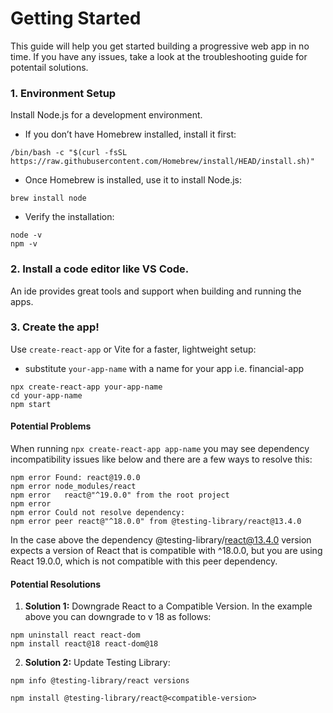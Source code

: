
# Getting Started

This guide will help you get started building a progressive web app in no time. If you have any issues, take a look at the troubleshooting guide for potentail solutions. 

### 1. Environment Setup
Install Node.js for a development environment.

- If you don’t have Homebrew installed, install it first:

```
/bin/bash -c "$(curl -fsSL https://raw.githubusercontent.com/Homebrew/install/HEAD/install.sh)"
```

- Once Homebrew is installed, use it to install Node.js:
```
brew install node
```

- Verify the installation:
```
node -v
npm -v
```

### 2. Install a code editor like VS Code.
An ide provides great tools and support when building and running the apps.

### 3. Create the app!
Use `create-react-app` or Vite for a faster, lightweight setup:

- substitute `your-app-name` with a name for your app i.e. financial-app

```
npx create-react-app your-app-name
cd your-app-name
npm start
```

#### Potential Problems
When running `npx create-react-app app-name` you may see dependency incompatibility issues like below and there are a few ways to resolve this:
```
npm error Found: react@19.0.0
npm error node_modules/react
npm error   react@"^19.0.0" from the root project
npm error
npm error Could not resolve dependency:
npm error peer react@"^18.0.0" from @testing-library/react@13.4.0
```
In the case above the dependency @testing-library/react@13.4.0 version expects a version of React that is compatible with ^18.0.0, but you are using React 19.0.0, which is not compatible with this peer dependency.

#### Potential Resolutions

1. **Solution 1:** Downgrade React to a Compatible Version. In the example above you can downgrade to v 18 as follows:
```
npm uninstall react react-dom
npm install react@18 react-dom@18
```
2. **Solution 2:** Update Testing Library:
```
npm info @testing-library/react versions

npm install @testing-library/react@<compatible-version>
```

